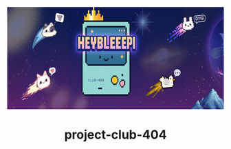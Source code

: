 <div align="center">
   <img width=663px height=237px src="./heybleepi/readme_cover.png" />

# project-club-404
</div>